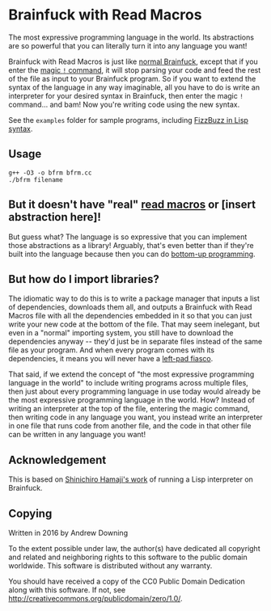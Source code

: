 Brainfuck with Read Macros
==========================

The most expressive programming language in the world. Its abstractions are so powerful that you can literally turn it into any language you want!

Brainfuck with Read Macros is just like [normal Brainfuck](https://en.wikipedia.org/wiki/Brainfuck), except that if you enter the [magic `!` command](https://esolangs.org/wiki/Brainfuck#Extensions), it will stop parsing your code and feed the rest of the file as input to your Brainfuck program. So if you want to extend the syntax of the language in any way imaginable, all you have to do is write an interpreter for your desired syntax in Brainfuck, then enter the magic `!` command... and bam! Now you're writing code using the new syntax.

See the `examples` folder for sample programs, including [FizzBuzz in Lisp syntax](https://raw.githubusercontent.com/ad510/brainfuck-with-read-macros/master/examples/fizzbuzz_lisp.bfrm).

Usage
-----
```
g++ -O3 -o bfrm bfrm.cc
./bfrm filename
```

But it doesn't have "real" [read macros](https://gist.github.com/chaitanyagupta/9324402) or [insert abstraction here]!
----------------------------------------------------------------------------------------------------------------------
But guess what? The language is so expressive that you can implement those abstractions as a library! Arguably, that's even better than if they're built into the language because then you can do [bottom-up programming](http://paulgraham.com/progbot.html).

But how do I import libraries?
------------------------------
The idiomatic way to do this is to write a package manager that inputs a list of dependencies, downloads them all, and outputs a Brainfuck with Read Macros file with all the dependencies embedded in it so that you can just write your new code at the bottom of the file. That may seem inelegant, but even in a "normal" importing system, you still have to download the dependencies anyway -- they'd just be in separate files instead of the same file as your program. And when every program comes with its dependencies, it means you will never have a [left-pad fiasco](http://www.theregister.co.uk/2016/03/23/npm_left_pad_chaos/).

That said, if we extend the concept of "the most expressive programming language in the world" to include writing programs across multiple files, then just about every programming language in use today would already be the most expressive programming language in the world. How? Instead of writing an interpreter at the top of the file, entering the magic command, then writing code in any language you want, you instead write an interpreter in one file that runs code from another file, and the code in that other file can be written in any language you want!

Acknowledgement
---------------
This is based on [Shinichiro Hamaji's work](https://github.com/shinh/bflisp) of running a Lisp interpreter on Brainfuck.

Copying
-------
Written in 2016 by Andrew Downing

To the extent possible under law, the author(s) have dedicated all copyright and related and neighboring rights to this software to the public domain worldwide. This software is distributed without any warranty.

You should have received a copy of the CC0 Public Domain Dedication along with this software. If not, see <http://creativecommons.org/publicdomain/zero/1.0/>.
